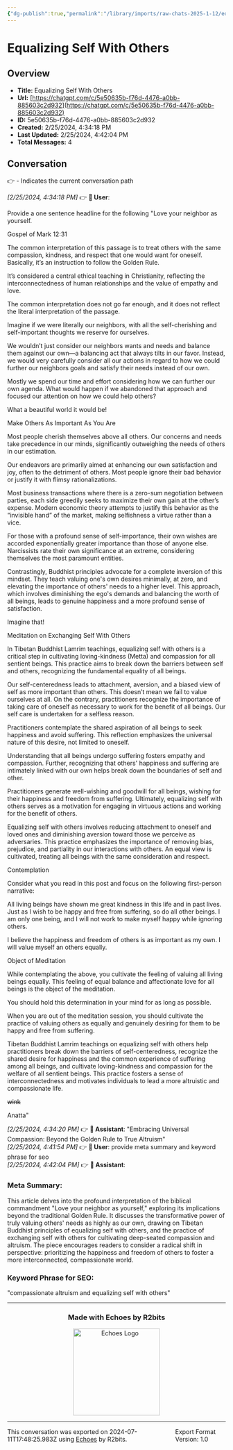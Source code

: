```yaml
---
{"dg-publish":true,"permalink":"/library/imports/raw-chats-2025-1-12/equalizing-self-with-others/"}
---
```


# Equalizing Self With Others

## Overview
- **Title:** Equalizing Self With Others
- **Url:** [https://chatgpt.com/c/5e50635b-f76d-4476-a0bb-885603c2d932](https://chatgpt.com/c/5e50635b-f76d-4476-a0bb-885603c2d932)
- **ID:** 5e50635b-f76d-4476-a0bb-885603c2d932
- **Created:** 2/25/2024, 4:34:18 PM
- **Last Updated:** 2/25/2024, 4:42:04 PM
- **Total Messages:** 4

## Conversation
👉 - Indicates the current conversation path

<i>[2/25/2024, 4:34:18 PM]</i> 👉 <b>👤 User</b>: 

Provide a one sentence headline for the following "Love your neighbor as yourself.

Gospel of Mark 12:31

The common interpretation of this passage is to treat others with the same compassion, kindness, and respect that one would want for oneself. Basically, it’s an instruction to follow the Golden Rule.

It’s considered a central ethical teaching in Christianity, reflecting the interconnectedness of human relationships and the value of empathy and love.

The common interpretation does not go far enough, and it does not reflect the literal interpretation of the passage. 

Imagine if we were literally our neighbors, with all the self-cherishing and self-important thoughts we reserve for ourselves. 

We wouldn’t just consider our neighbors wants and needs and balance them against our own—a balancing act that always tilts in our favor. Instead, we would very carefully consider all our actions in regard to how we could further our neighbors goals and satisfy their needs instead of our own. 

Mostly we spend our time and effort considering how we can further our own agenda. What would happen if we abandoned that approach and focused our attention on how we could help others?

What a beautiful world it would be!

Make Others As Important As You Are

Most people cherish themselves above all others. Our concerns and needs take precedence in our minds, significantly outweighing the needs of others in our estimation.

Our endeavors are primarily aimed at enhancing our own satisfaction and joy, often to the detriment of others. Most people ignore their bad behavior or justify it with flimsy rationalizations.

Most business transactions where there is a zero-sum negotiation between parties, each side greedily seeks to maximize their own gain at the other’s expense. Modern economic theory attempts to justify this behavior as the “invisible hand” of the market, making selfishness a virtue rather than a vice.

For those with a profound sense of self-importance, their own wishes are accorded exponentially greater importance than those of anyone else. Narcissists rate their own significance at an extreme, considering themselves the most paramount entities.

Contrastingly, Buddhist principles advocate for a complete inversion of this mindset. They teach valuing one's own desires minimally, at zero, and elevating the importance of others' needs to a higher level. This approach, which involves diminishing the ego's demands and balancing the worth of all beings, leads to genuine happiness and a more profound sense of satisfaction.

Imagine that!

Meditation on Exchanging Self With Others

In Tibetan Buddhist Lamrim teachings, equalizing self with others is a critical step in cultivating loving-kindness (Metta) and compassion for all sentient beings. This practice aims to break down the barriers between self and others, recognizing the fundamental equality of all beings. 

Our self-centeredness leads to attachment, aversion, and a biased view of self as more important than others. This doesn’t mean we fail to value ourselves at all. On the contrary, practitioners recognize the importance of taking care of oneself as necessary to work for the benefit of all beings. Our self care is undertaken for a selfless reason.

Practitioners contemplate the shared aspiration of all beings to seek happiness and avoid suffering. This reflection emphasizes the universal nature of this desire, not limited to oneself.

Understanding that all beings undergo suffering fosters empathy and compassion. Further, recognizing that others' happiness and suffering are intimately linked with our own helps break down the boundaries of self and other.

Practitioners generate well-wishing and goodwill for all beings, wishing for their happiness and freedom from suffering. Ultimately, equalizing self with others serves as a motivation for engaging in virtuous actions and working for the benefit of others. 

Equalizing self with others involves reducing attachment to oneself and loved ones and diminishing aversion toward those we perceive as adversaries. This practice emphasizes the importance of removing bias, prejudice, and partiality in our interactions with others. An equal view is cultivated, treating all beings with the same consideration and respect.

Contemplation

Consider what you read in this post and focus on the following first-person narrative:

All living beings have shown me great kindness in this life and in past lives. Just as I wish to be happy and free from suffering, so do all other beings. I am only one being, and I will not work to make myself happy while ignoring others.

I believe the happiness and freedom of others is as important as my own. I will value myself an others equally.

Object of Meditation

While contemplating the above, you cultivate the feeling of valuing all living beings equally. This feeling of equal balance and affectionate love for all beings is the object of the meditation.

You should hold this determination in your mind for as long as possible.

When you are out of the meditation session, you should cultivate the practice of valuing others as equally and genuinely desiring for them to be happy and free from suffering.

Tibetan Buddhist Lamrim teachings on equalizing self with others help practitioners break down the barriers of self-centeredness, recognize the shared desire for happiness and the common experience of suffering among all beings, and cultivate loving-kindness and compassion for the welfare of all sentient beings. This practice fosters a sense of interconnectedness and motivates individuals to lead a more altruistic and compassionate life.

~~wink~~

Anatta"<br>

<i>[2/25/2024, 4:34:20 PM]</i> 👉 <b>🤖 Assistant</b>: "Embracing Universal Compassion: Beyond the Golden Rule to True Altruism"<br>
<i>[2/25/2024, 4:41:54 PM]</i> 👉 <b>👤 User</b>: provide meta summary and keyword phrase for seo<br>
<i>[2/25/2024, 4:42:04 PM]</i> 👉 <b>🤖 Assistant</b>: 

### Meta Summary:
This article delves into the profound interpretation of the biblical commandment "Love your neighbor as yourself," exploring its implications beyond the traditional Golden Rule. It discusses the transformative power of truly valuing others' needs as highly as our own, drawing on Tibetan Buddhist principles of equalizing self with others, and the practice of exchanging self with others for cultivating deep-seated compassion and altruism. The piece encourages readers to consider a radical shift in perspective: prioritizing the happiness and freedom of others to foster a more interconnected, compassionate world.

### Keyword Phrase for SEO:
"compassionate altruism and equalizing self with others"<br>

---

<div align="center">

### Made with Echoes by R2bits

<a href="https://echoes.r2bits.com">
  <img src="https://images.squarespace-cdn.com/content/v1/6493af4741c13939d335f0b8/18b27467-2da2-43b7-8d44-234bccf4f462/MINI_ECHOES_LOGO_NORMAL_WHITE_TEXT_SMALL-05-14+%281%29.png?format=300w" alt="Echoes Logo" width="200"/>
</a>

</div>

---

<div style="display: flex; justify-content: space-between;">
  <span>This conversation was exported on 2024-07-11T17:48:25.983Z using <a href="https://echoes.r2bits.com">Echoes</a> by R2bits.</span>
  <span>Export Format Version: 1.0</span>
</div>
